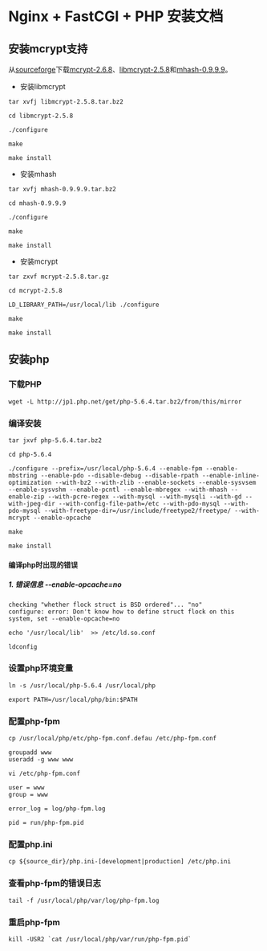 # Nginx + FastCGI + PHP 安装文档

## 安装mcrypt支持


从[sourceforge](http://sourceforge.net/)下载[mcrypt-2.6.8](http://sourceforge.net/projects/mcrypt/files/MCrypt/2.6.8/)、[libmcrypt-2.5.8](http://sourceforge.net/projects/mcrypt/files/Libmcrypt/2.5.8/)和[mhash-0.9.9.9](http://sourceforge.net/projects/mhash/files/mhash/0.9.9.9/)。

* 安装libmcrypt

```
tar xvfj libmcrypt-2.5.8.tar.bz2 

cd libmcrypt-2.5.8

./configure

make 

make install
```

* 安装mhash

```
tar xvfj mhash-0.9.9.9.tar.bz2

cd mhash-0.9.9.9

./configure

make 

make install
```

* 安装mcrypt

```
tar zxvf mcrypt-2.5.8.tar.gz

cd mcrypt-2.5.8

LD_LIBRARY_PATH=/usr/local/lib ./configure

make

make install
```

## 安装php

### 下载PHP

```
wget -L http://jp1.php.net/get/php-5.6.4.tar.bz2/from/this/mirror
```

### 编译安装

```
tar jxvf php-5.6.4.tar.bz2 

cd php-5.6.4 

./configure --prefix=/usr/local/php-5.6.4 --enable-fpm --enable-mbstring --enable-pdo --disable-debug --disable-rpath --enable-inline-optimization --with-bz2 --with-zlib --enable-sockets --enable-sysvsem --enable-sysvshm --enable-pcntl --enable-mbregex --with-mhash --enable-zip --with-pcre-regex --with-mysql --with-mysqli --with-gd --with-jpeg-dir --with-config-file-path=/etc --with-pdo-mysql --with-pdo-mysql --with-freetype-dir=/usr/include/freetype2/freetype/ --with-mcrypt --enable-opcache

make 

make install
```

#### 编译php时出现的错误
##### 1. 错误信息 --enable-opcache=no
```
checking "whether flock struct is BSD ordered"... "no"
configure: error: Don't know how to define struct flock on this system, set --enable-opcache=no
```

```
echo '/usr/local/lib'  >> /etc/ld.so.conf

ldconfig
```

### 设置php环境变量

```
ln -s /usr/local/php-5.6.4 /usr/local/php

export PATH=/usr/local/php/bin:$PATH
```

### 配置php-fpm
```
cp /usr/local/php/etc/php-fpm.conf.defau /etc/php-fpm.conf

groupadd www
useradd -g www www
```

```
vi /etc/php-fpm.conf

user = www
group = www

error_log = log/php-fpm.log

pid = run/php-fpm.pid

```

### 配置php.ini
```
cp ${source_dir}/php.ini-[development|production] /etc/php.ini
```

### 查看php-fpm的错误日志
```
tail -f /usr/local/php/var/log/php-fpm.log
```

### 重启php-fpm
```
kill -USR2 `cat /usr/local/php/var/run/php-fpm.pid`
```
